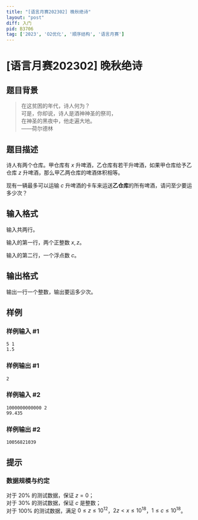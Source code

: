 ```yaml
---
title: "[语言月赛202302] 晚秋绝诗"
layout: "post"
diff: 入门
pid: B3706
tag: ['2023', 'O2优化', '顺序结构', '语言月赛']
---
```

# [语言月赛202302] 晚秋绝诗
## 题目背景

> 在这贫困的年代，诗人何为？  
> 可是，你却说，诗人是酒神神圣的祭司，  
> 在神圣的黑夜中，他走遍大地。  
——荷尔德林
## 题目描述

诗人有两个仓库。甲仓库有 $x$ 升啤酒，乙仓库有若干升啤酒，如果甲仓库给予乙仓库 $z$ 升啤酒，那么甲乙两仓库的啤酒体积相等。

现有一辆最多可以运输 $c$ 升啤酒的卡车来运送**乙仓库**的所有啤酒，请问至少要运多少次？
## 输入格式

输入共两行。

输入的第一行，两个正整数 $x, z$。

输入的第二行，一个浮点数 $c$。
## 输出格式

输出一行一个整数，输出要运多少次。
## 样例

### 样例输入 #1
```
5 1
1.5
```
### 样例输出 #1
```
2
```
### 样例输入 #2
```
1000000000000 2
99.435
```
### 样例输出 #2
```
10056821039
```
## 提示

### 数据规模与约定

对于 $20\%$ 的测试数据，保证 $z = 0$；  
对于 $30\%$ 的测试数据，保证 $c$ 是整数；  
对于 $100\%$ 的测试数据，满足 $0 \leq z \leq 10^{12}$，$2z < x \leq 10^{18}$，$1 \leq c \leq 10^{18}$。
